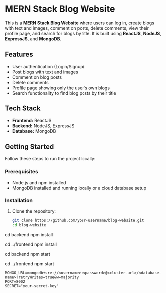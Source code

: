 # MERN Stack Blog Website

This is a **MERN Stack Blog Website** where users can log in, create blogs with text and images, comment on posts, delete comments, view their profile page, and search for blogs by title. It is built using **ReactJS**, **NodeJS**, **ExpressJS**, and **MongoDB**.

## Features

- User authentication (Login/Signup)
- Post blogs with text and images
- Comment on blog posts
- Delete comments
- Profile page showing only the user's own blogs
- Search functionality to find blog posts by their title

## Tech Stack

- **Frontend:** ReactJS
- **Backend:** NodeJS, ExpressJS
- **Database:** MongoDB

## Getting Started

Follow these steps to run the project locally:

### Prerequisites

- Node.js and npm installed
- MongoDB installed and running locally or a cloud database setup

### Installation

1. Clone the repository:

   ```bash
   git clone https://github.com/your-username/blog-website.git
   cd blog-website

cd backend
npm install

cd ../frontend
npm install

cd backend
npm start

cd ../frontend
npm start

```env configurations:
MONGO_URL=mongodb+srv://<username>:<password>@<cluster-url>/<database-name>?retryWrites=true&w=majority
PORT=8002
SECRET="your-secret-key"
